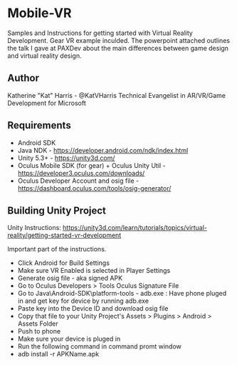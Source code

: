# Mobile-VR
Samples and Instructions for getting started with Virtual Reality Development. Gear VR example inculded. 
The powerpoint attached outlines the talk I gave at PAXDev about the main differences between game design and virtual reality design.  

## Author
Katherine "Kat" Harris - @KatVHarris
Technical Evangelist in AR/VR/Game Development for Microsoft

## Requirements

* Android SDK
* Java NDK - https://developer.android.com/ndk/index.html
* Unity 5.3+ - https://unity3d.com/
* Oculus Mobile SDK (for gear) + Oculus Unity Util - https://developer3.oculus.com/downloads/
* Oculus Developer Account and osig file - https://dashboard.oculus.com/tools/osig-generator/

## Building Unity Project
Unity Instructions: https://unity3d.com/learn/tutorials/topics/virtual-reality/getting-started-vr-development

Important part of the instructions. 
* Click Android for Build Settings
* Make sure VR Enabled is selected in Player Settings
* Generate osig file - aka signed APK
 * Go to Oculus Developers > Tools Oculus Signature File
 * Go to Java\Android-SDK\platform-tools - adb.exe : Have phone pluged in and get key for device by running adb.exe 
 * Paste key into the Device ID and download osig file 
 * Copy that file to your Unity Project's Assets > Plugins > Android > Assets Folder
* Push to phone
 * Make sure your device is pluged in
 * Run the following command in command promt window 
  * adb install -r APKName.apk
